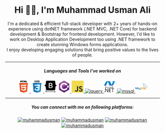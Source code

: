 <h1 align="center">Hi 👋🏼, I'm Muhammad Usman Ali</h1>
<p align="center">
 I'm a dedicated & efficient full-stack developer with 2+ years of hands-on experience using dotNET framework (.NET MVC, .NET Core) for backend development & Bootstrap for frontend development. However, I'd like to work on Desktop Application Development too using .NET framework to create stunning Windows forms applications.
<br />
  I enjoy developing engaging solutions that bring positive values to the lives of people.
</p>

<hr>

<h5 align="center">Languages and Tools I've worked on</h5>
<p align="center">
  <a href="https://www.w3.org/html/" target="_blank" rel="noreferrer"> <img src="https://raw.githubusercontent.com/devicons/devicon/master/icons/html5/html5-original-wordmark.svg" alt="html5" width="40" height="40"/> </a>
  <a href="https://www.w3schools.com/css/" target="_blank" rel="noreferrer"> <img src="https://raw.githubusercontent.com/devicons/devicon/master/icons/css3/css3-original-wordmark.svg" alt="css3" width="40" height="40"/> </a>
  <a href="https://getbootstrap.com" target="_blank" rel="noreferrer"> <img src="https://raw.githubusercontent.com/devicons/devicon/master/icons/bootstrap/bootstrap-plain-wordmark.svg" alt="bootstrap" width="40" height="40"/></a>
    <a href="https://www.w3schools.com/cs/" target="_blank" rel="noreferrer"> <img src="https://raw.githubusercontent.com/devicons/devicon/master/icons/csharp/csharp-original.svg" alt="csharp" width="40" height="40"/> </a> 
  <a href="https://developer.mozilla.org/en-US/docs/Web/JavaScript" target="_blank" rel="noreferrer"> <img src="https://raw.githubusercontent.com/devicons/devicon/master/icons/javascript/javascript-original.svg" alt="javascript" width="40" height="40"/> 
     <a href="https://developer.mozilla.org/en-US/docs/Web/JavaScript" target="_blank" rel="noreferrer"> <img src="https://jquery.com/wp-content/themes/jquery/images/logo-jquery.png" alt="jquery" width="80" height="40"/> 
  <a href="https://dotnet.microsoft.com/" target="_blank" rel="noreferrer"> <img src="https://raw.githubusercontent.com/devicons/devicon/master/icons/dot-net/dot-net-original-wordmark.svg" alt="dotnet" width="40" height="40"/> </a>
  <a href="https://www.microsoft.com/en-us/sql-server" target="_blank" rel="noreferrer"> <img src="https://www.svgrepo.com/show/303229/microsoft-sql-server-logo.svg" alt="mssql" width="40" height="40"/> </a>
  <a href="https://www.mysql.com/" target="_blank" rel="noreferrer"> <img src="https://raw.githubusercontent.com/devicons/devicon/master/icons/mysql/mysql-original-wordmark.svg" alt="mysql" width="40" height="40"/> </a>
</p>
<hr>
<h5 align="center">You can connect with me on following platforms:</h5>
<p align="center">
<a href="https://twitter.com/mohamadusman881 target="blank"><img align="center" src="https://raw.githubusercontent.com/rahuldkjain/github-profile-readme-generator/master/src/images/icons/Social/twitter.svg" alt="muhammadusman" height="30" width="40" /></a>
<a href="https://www.linkedin.com/in/muhammadusman881/" target="blank"><img align="center" src="https://raw.githubusercontent.com/rahuldkjain/github-profile-readme-generator/master/src/images/icons/Social/linked-in-alt.svg" alt="muhammadusman" height="30" width="40" /></a>
<a href="https://www.facebook.com/profile.php?id=100006002385355" target="blank"><img align="center" src="https://raw.githubusercontent.com/rahuldkjain/github-profile-readme-generator/master/src/images/icons/Social/facebook.svg" alt="muhammadusman" height="30" width="40" /></a>
<a href="https://www.instagram.com/mohamad._.usman/" target="blank"><img align="center" src="https://raw.githubusercontent.com/rahuldkjain/github-profile-readme-generator/master/src/images/icons/Social/instagram.svg" alt="muhammadusman" height="30" width="40" /></a>
</p>

